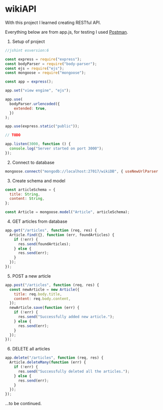 # wikiAPI
With this project I learned creating RESTful API.

Everything below are from app.js, for testing I used [Postman](https://www.postman.com/).

1. Setup of project

```node.js
//jshint esversion:6

const express = require("express");
const bodyParser = require("body-parser");
const ejs = require("ejs");
const mongoose = require("mongoose");

const app = express();

app.set("view engine", "ejs");

app.use(
  bodyParser.urlencoded({
    extended: true,
  })
);

app.use(express.static("public"));

// TODO

app.listen(3000, function () {
  console.log("Server started on port 3000");
});
```

2. Connect to database

```node.js
mongoose.connect("mongodb://localhost:27017/wikiDB", { useNewUrlParser: true });
```

3. Create schema and model

```node.js
const articleSchema = {
  title: String,
  content: String,
};

const Article = mongoose.model("Article", articleSchema);
```

4. GET articles from database

```node.js
app.get("/articles", function (req, res) {
  Article.find({}, function (err, foundArticles) {
    if (!err) {
      res.send(foundArticles);
    } else {
      res.send(err);
    }
  });
});
```

5. POST a new article

```node.js
app.post("/articles", function (req, res) {
  const newArticle = new Article({
    title: req.body.title,
    content: req.body.content,
  });
  newArticle.save(function (err) {
    if (!err) {
      res.send("Successfully added new article.");
    } else {
      res.send(err);
    }
  });
});
```

6. DELETE all articles

```node.js
app.delete("/articles", function (req, res) {
  Article.deleteMany(function (err) {
    if (!err) {
      res.send("Successfully deleted all the articles.");
    } else {
      res.send(err);
    }
  });
});
```

...to be continued.
